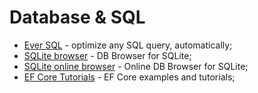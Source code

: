 # Database & SQL

- [Ever SQL](https://www.eversql.com/) - optimize any SQL query, automatically;
- [SQLite browser](https://sqlitebrowser.org/) - DB Browser for SQLite;
- [SQLite online browser](https://sqliteonline.com/) - Online DB Browser for SQLite;
- [EF Core Tutorials](https://www.entityframeworktutorial.net/efcore/entity-framework-core.aspx) - EF Core examples and tutorials;
